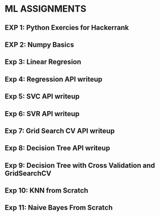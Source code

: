 # ML ASSIGNMENTS
## EXP 1: Python Exercies for Hackerrank
## EXP 2: Numpy Basics 
## Exp 3: Linear Regresion
## Exp 4: Regression API writeup
## Exp 5: SVC API writeup
## Exp 6: SVR API writeup
## Exp 7: Grid Search CV API writeup
## Exp 8: Decision Tree API writeup
## Exp 9: Decision Tree with Cross Validation and GridSearchCV
## Exp 10: KNN from Scratch 
## Exp 11: Naive Bayes From Scratch
